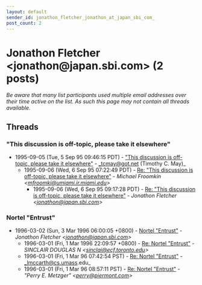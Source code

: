 ```yaml
---
layout: default
sender_id: jonathon_fletcher_jonathon_at_japan_sbi_com_
post_count: 2
---
```


# Jonathon Fletcher <jonathon<span>@</span>japan.sbi.com> (2 posts)

_Be aware that many list participants used multiple email addresses over their time active on the list. As such this page may not contain all threads available._

## Threads

### "This discussion is off-topic, please take it elsewhere"
+ 1995-09-05 (Tue, 5 Sep 95 09:46:15 PDT) - ["This discussion is off-topic, please take it elsewhere"](/archive/1995/09/99862f15dde44f6ba76fd96fc00ea6626a065a5fb20766148583889320955c41) - _tcmay@got.net (Timothy C. May)_
  + 1995-09-06 (Wed, 6 Sep 95 07:22:49 PDT) - [Re: "This discussion is off-topic, please take it elsewhere"](/archive/1995/09/9fbf1170a264e9eae7fc74b817e22f33305a4ce482d3bbc4767626e4e5de9329) - _Michael Froomkin \<mfroomki@umiami.ir.miami.edu\>_
    + 1995-09-06 (Wed, 6 Sep 95 09:17:28 PDT) - [Re: "This discussion is off-topic, please take it elsewhere"](/archive/1995/09/35d7b964f96d936044b4e4c36b09d6ab03371623962c3cb0a9943172bf2dbaf3) - _Jonathon Fletcher \<jonathon@japan.sbi.com\>_

### Nortel "Entrust"
+ 1996-03-02 (Sun, 3 Mar 1996 06:00:05 +0800) - [Nortel "Entrust"](/archive/1996/03/75b625317afad730c759285154c0705753c1a2398d1bf9fa1fabfde285cf7bb5) - _Jonathon Fletcher \<jonathon@japan.sbi.com\>_
  + 1996-03-01 (Fri, 1 Mar 1996 22:09:57 +0800) - [Re: Nortel "Entrust"](/archive/1996/03/2fa02e94104fc6734442449b4d1840e2e83d598874b0355d834de43241fae1b1) - _SINCLAIR  DOUGLAS N \<sinclai@ecf.toronto.edu\>_
  + 1996-03-01 (Fri, 1 Mar 96 07:42:54 PST) - [Re: Nortel "Entrust"](/archive/1996/03/aceb40a927439bb283dd27718933e2482608d8c0620c957ff3885a4474862379) - _lmccarth@cs.umass.edu_
  + 1996-03-01 (Fri, 1 Mar 96 08:57:11 PST) - [Re: Nortel "Entrust"](/archive/1996/03/bd2374f9226cb66e578e70d3c9ae1849dd13c7f50765c5c50deac1083f5782a1) - _"Perry E. Metzger" \<perry@piermont.com\>_

